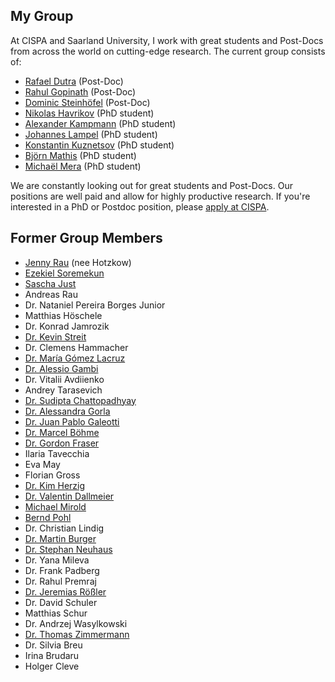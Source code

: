 ## My Group

At CISPA and Saarland University, I work with great students and Post-Docs from across the world on cutting-edge research.  The current group consists of:

* [Rafael Dutra](https://cispa.de/people/c01radu/) (Post-Doc)
* [Rahul Gopinath](https://cispa.de/people/rahul.gopinath/) (Post-Doc)
* [Dominic Steinhöfel](https://www.dominic-steinhoefel.de) (Post-Doc)
* [Nikolas Havrikov](https://cispa.de/people/havrikov/) (PhD student)
* [Alexander Kampmann](https://cispa.de/people/kampmann/) (PhD student)
* [Johannes Lampel](https://cispa.de/de/people/johannes.lampel) (PhD student)
* [Konstantin Kuznetsov](https://cispa.de/people/kuznetsov/) (PhD student)
* [Björn Mathis](https://cispa.de/people/bjoern.mathis/) (PhD student)
* [Michaël Mera](https://cispa.de/people/michael.mera/) (PhD student)

We are constantly looking out for great students and Post-Docs.  Our positions are well paid and allow for highly productive research.  If you're interested in a PhD or Postdoc position, please [apply at CISPA](https://www.cispa.de/).


## Former Group Members

* [Jenny Rau](https://cispa.de/people/hotzkow/) (nee Hotzkow)
* [Ezekiel Soremekun](https://cispa.de/people/soremekun/)
* [Sascha Just](https://www.sascha-just.com/)
* Andreas Rau
* Dr.&nbsp;Nataniel Pereira Borges Junior
* Matthias Höschele
* Dr.&nbsp;Konrad Jamrozik
* [Dr.&nbsp;Kevin Streit](https://cispa.de/people/streit/)
* Dr.&nbsp;Clemens Hammacher
* [Dr.&nbsp;María Gómez Lacruz](https://sites.google.com/site/spiralsmariagomez/)
* [Dr.&nbsp;Alessio Gambi](https://staff.fim.uni-passau.de/~gambi/)
* Dr.&nbsp;Vitalii Avdiienko
* Andrey Tarasevich
* [Dr.&nbsp;Sudipta Chattopadhyay](https://sudiptac.bitbucket.io)
* [Dr.&nbsp;Alessandra Gorla](https://software.imdea.org/~alessandra.gorla/)
* [Dr.&nbsp;Juan Pablo Galeotti](https://lafhis.dc.uba.ar/~jgaleotti)
* [Dr.&nbsp;Marcel B&ouml;hme](https://mboehme.github.io)
* [Dr.&nbsp;Gordon Fraser](https://www.fim.uni-passau.de/lehrstuhl-fuer-software-engineering-ii/)
* Ilaria&nbsp;Tavecchia
* Eva&nbsp;May 
* Florian&nbsp;Gross
* [Dr.&nbsp;Kim Herzig](http://research.microsoft.com/en-us/people/kimh/)
* [Dr.&nbsp;Valentin&nbsp;Dallmeier](https://www.testfabrik.com/)
* [Michael&nbsp;Mirold](https://www.testfabrik.com/)
* [Bernd&nbsp;Pohl](https://www.testfabrik.com/)
* Dr.&nbsp;Christian&nbsp;Lindig
* [Dr.&nbsp;Martin&nbsp;Burger](http://www.martin-burger.net)
* [Dr.&nbsp;Stephan&nbsp;Neuhaus](http://www.artdecode.de/)
* Dr. Yana Mileva
* Dr.&nbsp;Frank&nbsp;Padberg
* Dr.&nbsp;Rahul&nbsp;Premraj
* [Dr. Jeremias R&ouml;&szlig;ler](https://retest.de/)
* Dr.&nbsp;David Schuler
* Matthias Schur
* Dr.&nbsp;Andrzej&nbsp;Wasylkowski
* [Dr.&nbsp;Thomas&nbsp;Zimmermann](http://thomas-zimmermann.com)
* Dr.&nbsp;Silvia&nbsp;Breu
* Irina&nbsp;Brudaru
* Holger&nbsp;Cleve
